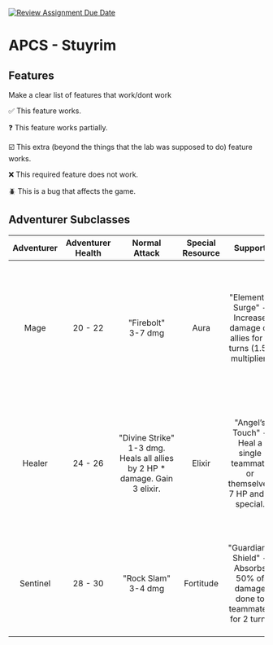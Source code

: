 [![Review Assignment Due Date](https://classroom.github.com/assets/deadline-readme-button-22041afd0340ce965d47ae6ef1cefeee28c7c493a6346c4f15d667ab976d596c.svg)](https://classroom.github.com/a/KprAwj1n)
# APCS - Stuyrim

## Features

Make a clear list of features that work/dont work

:white_check_mark: This feature works.

:question: This feature works partially.

:ballot_box_with_check: This extra (beyond the things that the lab was supposed to do) feature works.

:x: This required feature does not work.

:beetle: This is a bug that affects the game.


## Adventurer Subclasses

| Adventurer | Adventurer Health | Normal Attack         | Special Resource | Support                                         | Special Attack                                                                               |
|:------------:|:-------------------:|:-----------------------:|:------------------:|:------------------------------------------------:|:---------------------------------------------------------------------------------------------:|
| Mage       | 20 - 22           | "Firebolt" <br/> 3-7 dmg    | Aura             | "Elemental Surge" - Increase damage of allies for 2 turns (1.5x multiplier)          | "Inferno Blast" – Deals 5-6 dmg to all enemies, lighting them on fire for 3 turns (50% chance of dealing 1 dmg per turn) |
| Healer     | 24 - 26           | "Divine&nbsp;Strike" <br/> 1-3 dmg. Heals all allies by 2 HP * damage. Gain 3 elixir. | Elixir          | "Angel’s Touch" - Heal a single teammate or themselves 7 HP and 3 special.                                  | "Dark Blessing" – Sacrifice 25% of HP to heal teammates by 50% of their max HP. Deals 2-4 damage to a single enemy             |
| Sentinel   | 28 - 30           | "Rock Slam" <br/> 3-4 dmg   | Fortitude        | "Guardian’s Shield" - Absorbs 50% of damage done to teammates for 2 turns         | "Iron Earthquake" – Stun an enemy for up to three turns (100% for 1, 50% for 2, 25% for 3)                              |

